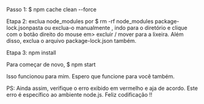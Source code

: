 Passo 1: $ npm cache clean --force

Etapa 2: exclua node_modules por $ rm -rf node_modules package-lock.jsonpasta ou exclua-o manualmente , indo para o diretório e clique com o botão direito do mouse em> excluir / mover para a lixeira. Além disso, exclua o arquivo package-lock.json também.

Etapa 3: npm install

Para começar de novo, $ npm start

Isso funcionou para mim. Espero que funcione para você também.

PS: Ainda assim, verifique o erro exibido em vermelho e aja de acordo. Este erro é específico ao ambiente node.js. Feliz codificação !!